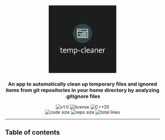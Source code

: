 <p align="center"><img src="https://github.com/JustWhit3/temp-cleaner/blob/main/img/logo.svg" height=220></p>

<h3 align="center">An app to automatically clean up temporary files and ignored items from git repositories in your home directory by analyzing .gitignore files </h3>
<p align="center">
  <img title="v1.0" alt="v1.0" src="https://img.shields.io/badge/version-v4.5-informational?style=flat-square">
  <img title="MIT License" alt="license" src="https://img.shields.io/badge/license-MIT-informational?style=flat-square">
	<img title="C++20" alt="C++20" src="https://img.shields.io/badge/c++-17-informational?style=flat-square"><br/>
	<img title="Code size" alt="code size" src="https://img.shields.io/github/languages/code-size/JustWhit3/temp-cleaner?color=red">
	<img title="Repo size" alt="repo size" src="https://img.shields.io/github/repo-size/JustWhit3/temp-cleaner?color=red">
	<img title="Lines of code" alt="total lines" src="https://img.shields.io/tokei/lines/github/JustWhit3/temp-cleaner?color=red">
</p>

***

## Table of contents